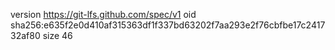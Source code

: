 version https://git-lfs.github.com/spec/v1
oid sha256:e635f2e0d410af315363df1f337bd63202f7aa293e2f76cbfbe17c241732af80
size 46
